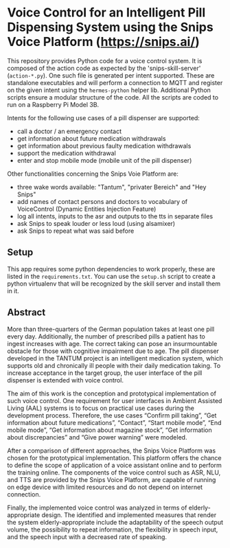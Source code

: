 # Voice Control for an Intelligent Pill Dispensing System using the Snips Voice Platform (https://snips.ai/)

This repository provides Python code for a voice control system. It is composed of the action code as expected by the 'snips-skill-server' (`action-*.py`). One such file is generated per intent supported. These are standalone executables and will perform a connection to MQTT and register on the given intent using the `hermes-python` helper lib. Additional Python scripts ensure a modular structure of the code. 
All the scripts are coded to run on a Raspberry Pi Model 3B. 

Intents for the following use cases of a pill dispenser are supported:
- call a doctor / an emergency contact
- get information about future medication withdrawals
- get information about previous faulty medication withdrawals 
- support the medication withdrawal
- enter and stop mobile mode (mobile unit of the pill dispenser) 

Other functionalities concerning the Snips Voie Platform are:
- three wake words available: "Tantum", "privater Bereich" and "Hey Snips"
- add names of contact persons and doctors to vocabulary of VoiceControl (Dynamic Entities Injection Feature)
- log all intents, inputs to the asr and outputs to the tts in separate files
- ask Snips to speak louder or less loud (using alsamixer)
- ask Snips to repeat what was said before

## Setup

This app requires some python dependencies to work properly, these are
listed in the `requirements.txt`. You can use the `setup.sh` script to
create a python virtualenv that will be recognized by the skill server
and install them in it.

## Abstract
More than three-quarters of the German population takes at least one pill every day. Additionally, the number of prescribed pills a patient has to ingest increases with age. The  correct  taking  can  pose  an  insurmountable  obstacle  for  those  with  cognitive 
impairment  due  to  age.  The  pill  dispenser  developed  in  the  TANTUM  project  is  an intelligent medication system, which supports old and chronically ill people with their daily medication taking. To increase acceptance in the target group, the user interface of the pill dispenser is extended with voice control. 

The aim of this work is the conception and prototypical implementation of such voice control. One requirement for user interfaces in Ambient Assisted Living (AAL) systems is to  focus  on  practical  use  cases  during  the  development  process.  Therefore,  the  use 
cases “Confirm pill taking”, “Get information about future medications”, “Contact”, “Start mobile  mode”,  “End  mobile  mode”,  “Get  information  about  magazine  stock”,  “Get information about discrepancies” and “Give power warning” were modeled.  

After a comparison of different approaches, the Snips Voice Platform was chosen for the prototypical  implementation.  This  platform  offers  the  chance  to  define  the  scope  of application of a voice assistant online and to perform the training online. The components of  the  voice  control  such  as  ASR,  NLU,  and  TTS  are  provided  by  the  Snips  Voice Platform,  are  capable  of  running  on  edge  device  with  limited  resources  and  do  not depend on internet connection.  

Finally,  the  implemented  voice  control  was  analyzed  in  terms  of  elderly-appropriate design.  The  identified  and  implemented  measures  that  render  the  system  elderly-appropriate include the adaptability of the speech output volume, the possibility to repeat 
information, the flexibility in speech input, and the speech input with a decreased rate of speaking. 
